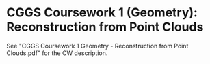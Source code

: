 # CGGS Coursework 1 (Geometry): Reconstruction from Point Clouds
See "CGGS Coursework 1 Geometry - Reconstruction from Point Clouds.pdf" for the CW description.
